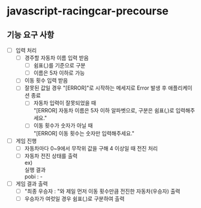 # javascript-racingcar-precourse

## 기능 요구 사항

- [ ] 입력 처리
  - [ ] 경주할 자동차 이름 입력 받음
    - [ ] 쉼표(,)를 기준으로 구분
    - [ ] 이름은 5자 이하로 가능
  - [ ] 이동 횟수 입력 받음
  - [ ] 잘못된 값일 경우 "[ERROR]"로 시작하는 메세지로 Error 발생 후 애플리케이션 종료
    - [ ] 자동차 입력이 잘못되었을 때<br />"[ERROR] 자동차 이름은 5자 이하 알파벳으로, 구분은 쉼표(,)로 입력해주세요."
    - [ ] 이동 횟수가 숫자가 아닐 때<br />"[ERROR] 이동 횟수는 숫자만 입력해주세요."
- [ ] 게임 진행
  - [ ] 자동차마다 0~9에서 무작위 값을 구해 4 이상일 때 전진 처리
  - [ ] 자동차 전진 상태를 출력
  <br />ex)
  <br />실행 결과
  <br />pobi : -
- [ ] 게임 결과 출력
  - [ ] "최종 우승자 : "와 제일 먼저 이동 횟수만큼 전진한 자동차(우승자) 출력
  - [ ] 우승자가 여럿일 경우 쉼표(,)로 구분하여 출력